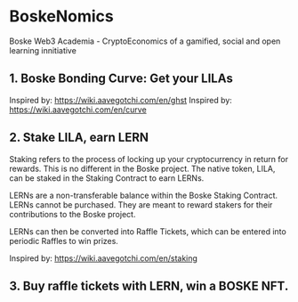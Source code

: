 # BoskeNomics
Boske Web3 Academia - CryptoEconomics of a gamified, social and open learning innitiative 

## 1. Boske Bonding Curve: Get your LILAs
Inspired by: https://wiki.aavegotchi.com/en/ghst
Inspired by: https://wiki.aavegotchi.com/en/curve

## 2. Stake LILA, earn LERN
Staking refers to the process of locking up your cryptocurrency in return for rewards. This is no different in the Boske project. The native token, LILA, can be staked in the Staking Contract to earn LERNs.

LERNs are a non-transferable balance within the Boske Staking Contract. LERNs cannot be purchased. They are meant to reward stakers for their contributions to the Boske project.

LERNs can then be converted into Raffle Tickets, which can be entered into periodic Raffles to win prizes.

Inspired by: https://wiki.aavegotchi.com/en/staking

## 3. Buy raffle tickets with LERN, win a BOSKE NFT. 

